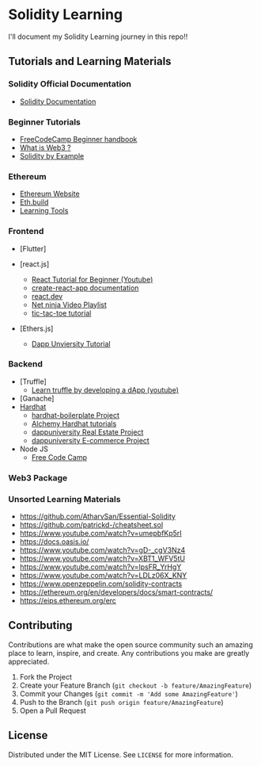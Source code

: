 # Solidity Learning

I'll document my Solidity Learning journey in this repo!!

## Tutorials and Learning Materials

### Solidity Official Documentation
- [Solidity Documentation](https://docs.soliditylang.org/en/latest/introduction-to-smart-contracts.html)


### Beginner Tutorials
- [FreeCodeCamp Beginner handbook](https://www.freecodecamp.org/news/learn-solidity-handbook/)
- [What is Web3 ?](https://chain.link/education/web3)
- [Solidity by Example](https://solidity-by-example.org/)

### Ethereum 
- [Ethereum Website](https://ethereum.org/en/)
- [Eth.build](https://eth.build/)
- [Learning Tools](https://ethereum.org/en/developers/learning-tools/)

### Frontend
- [Flutter]
- [react.js]
    - [React Tutorial for Beginner (Youtube)](https://www.youtube.com/watch?v=SqcY0GlETPk)
    - [create-react-app documentation](https://create-react-app.dev/docs/getting-started/)
    - [react.dev](https://react.dev/learn)
    - [Net ninja Video Playlist](https://www.youtube.com/playlist?list=PL4cUxeGkcC9gZD-Tvwfod2gaISzfRiP9d)
    - [tic-tac-toe tutorial](https://react.dev/learn/tutorial-tic-tac-toe)

- [Ethers.js] 
    - [Dapp Unviersity Tutorial](https://www.youtube.com/watch?v=yk7nVp5HTCk)

### Backend
- [Truffle]
    - [Learn truffle by developing a dApp (youtube)](https://www.youtube.com/watch?v=b_k8yDC3hdM)
- [Ganache]
- [Hardhat](https://hardhat.org/)
    - [hardhat-boilerplate Project](https://github.com/NomicFoundation/hardhat-boilerplate/tree/master)
    - [Alchemy Hardhat tutorials](https://docs.alchemy.com/docs/hello-world-smart-contract)
    - [dappuniversity Real Estate Project](https://github.com/dappuniversity/millow)
    - [dappuniversity E-commerce Project](https://github.com/dappuniversity/dappazon)
- Node JS
    - [Free Code Camp](https://www.freecodecamp.org/news/get-started-with-nodejs/)
### Web3 Package


### Unsorted Learning Materials
- https://github.com/AtharvSan/Essential-Solidity
- https://github.com/patrickd-/cheatsheet.sol
- https://www.youtube.com/watch?v=umepbfKp5rI
- https://docs.oasis.io/
- https://www.youtube.com/watch?v=gD-_cgV3Nz4
- https://www.youtube.com/watch?v=XBT1_WFV5tU
- https://www.youtube.com/watch?v=lpsFR_YrHgY
- https://www.youtube.com/watch?v=LDLz06X_KNY
- https://www.openzeppelin.com/solidity-contracts
- https://ethereum.org/en/developers/docs/smart-contracts/
- https://eips.ethereum.org/erc





## Contributing

Contributions are what make the open source community such an amazing place to learn, inspire, and create. Any contributions you make are greatly appreciated.

1. Fork the Project
2. Create your Feature Branch (`git checkout -b feature/AmazingFeature`)
3. Commit your Changes (`git commit -m 'Add some AmazingFeature'`)
4. Push to the Branch (`git push origin feature/AmazingFeature`)
5. Open a Pull Request

## License

Distributed under the MIT License. See `LICENSE` for more information.
